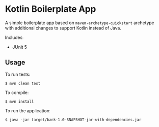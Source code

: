# Kotlin Boilerplate App
A simple boilerplate app based on `maven-archetype-quickstart` archetype with additional changes to support Kotlin instead of Java.

Includes:
* JUnit 5

## Usage
To run tests:
```
$ mvn clean test
```

To compile:
```
$ mvn install
```

To run the application:
```
$ java -jar target/bank-1.0-SNAPSHOT-jar-with-dependencies.jar
```

